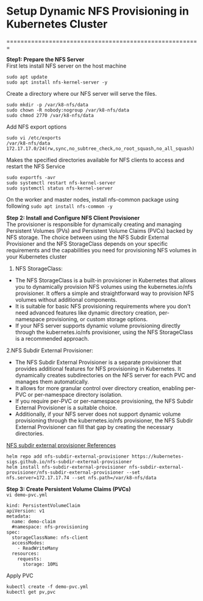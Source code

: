 # Setup Dynamic NFS Provisioning in Kubernetes Cluster
=======================================================

**Step1: Prepare the NFS Server** \
First lets install NFS server on the host machine
```
sudo apt update
sudo apt install nfs-kernel-server -y
```
Create a directory where our NFS server will serve the files.
```
sudo mkdir -p /var/k8-nfs/data
sudo chown -R nobody:nogroup /var/k8-nfs/data
sudo chmod 2770 /var/k8-nfs/data
```

Add NFS export options
```
sudo vi /etc/exports	
/var/k8-nfs/data 172.17.17.0/24(rw,sync,no_subtree_check,no_root_squash,no_all_squash)
```

Makes the specified directories available for NFS clients to access and restart the NFS Service
```
sudo exportfs -avr
sudo systemctl restart nfs-kernel-server
sudo systemctl status nfs-kernel-server
```

On the worker and master nodes, install nfs-common package using following
`sudo apt install nfs-common -y`



**Step 2: Install and Configure NFS Client Provisioner**\
The provisioner is responsible for dynamically creating and managing Persistent Volumes (PVs) and Persistent Volume Claims (PVCs) backed by NFS storage.
The choice between using the NFS Subdir External Provisioner and the NFS StorageClass depends on your specific requirements and the capabilities you need for provisioning NFS volumes in your Kubernetes cluster
1. NFS StorageClass:
- The NFS StorageClass is a built-in provisioner in Kubernetes that allows you to dynamically provision NFS volumes using the kubernetes.io/nfs provisioner. It offers a simple and straightforward way to provision NFS volumes without additional components.
- It is suitable for basic NFS provisioning requirements where you don't need advanced features like dynamic directory creation, per-namespace provisioning, or custom storage options.
- If your NFS server supports dynamic volume provisioning directly through the kubernetes.io/nfs provisioner, using the NFS StorageClass is a recommended approach.

2.NFS Subdir External Provisioner:
- The NFS Subdir External Provisioner is a separate provisioner that provides additional features for NFS provisioning in Kubernetes. It dynamically creates subdirectories on the NFS server for each PVC and manages them automatically.
- It allows for more granular control over directory creation, enabling per-PVC or per-namespace directory isolation.
- If you require per-PVC or per-namespace provisioning, the NFS Subdir External Provisioner is a suitable choice.
- Additionally, if your NFS server does not support dynamic volume provisioning through the kubernetes.io/nfs provisioner, the NFS Subdir External Provisioner can fill that gap by creating the necessary directories.

[NFS subdir external provisioner References](https://github.com/kubernetes-sigs/nfs-subdir-external-provisioner)

```
helm repo add nfs-subdir-external-provisioner https://kubernetes-sigs.github.io/nfs-subdir-external-provisioner
helm install nfs-subdir-external-provisioner nfs-subdir-external-provisioner/nfs-subdir-external-provisioner --set nfs.server=172.17.17.74 --set nfs.path=/var/k8-nfs/data
```

**Step 3: Create Persistent Volume Claims (PVCs)**\
`vi demo-pvc.yml`
```
kind: PersistentVolumeClaim
apiVersion: v1
metadata:
  name: demo-claim
  #namespace: nfs-provisioning
spec:
  storageClassName: nfs-client
  accessModes:
    - ReadWriteMany
  resources:
    requests:
      storage: 10Mi
```
Apply PVC

`kubectl create -f demo-pvc.yml` \
`kubectl get pv,pvc`